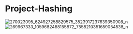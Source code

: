 ﻿# Project-Hashing
![270023095_624927258829575_3523917237639350908_n](https://user-images.githubusercontent.com/58048262/151672583-48904ac9-307c-4d37-a112-b3af42f54576.jpg)
![269967333_1059682488155872_7558210351659054538_n](https://user-images.githubusercontent.com/58048262/151672584-020ca1d7-4850-4be5-882e-db1fefd79fb5.jpg)
